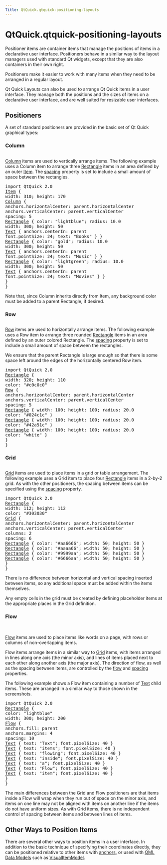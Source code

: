 ```yaml
---
Title: QtQuick.qtquick-positioning-layouts
---
```


# QtQuick.qtquick-positioning-layouts

<span class="subtitle"></span>
<!-- $$$qtquick-positioning-layouts.html-description -->
<p>Positioner items are container items that manage the positions of items in a declarative user interface. Positioners behave in a similar way to the layout managers used with standard Qt widgets, except that they are also containers in their own right.</p>
<p>Positioners make it easier to work with many items when they need to be arranged in a regular layout.</p>
<p>Qt Quick Layouts can also be used to arrange Qt Quick items in a user interface. They manage both the positions and the sizes of items on a declarative user interface, and are well suited for resizable user interfaces.</p>
<h2 id="positioners">Positioners</h2>
<p>A set of standard positioners are provided in the basic set of Qt Quick graphical types:</p>
<h3 >Column</h3>
<p><img src="../../../../media/qml-column.png" alt="" /></p>
<p><a href="#column">Column</a> items are used to vertically arrange items. The following example uses a Column item to arrange three <a href="QtQuick.Rectangle.md">Rectangle</a> items in an area defined by an outer <a href="QtQuick.Item.md">Item</a>. The <a href="QtQuick.Column.md#spacing-prop">spacing</a> property is set to include a small amount of space between the rectangles.</p>
<pre class="qml">import QtQuick 2.0
<span class="type"><a href="QtQuick.Item.md">Item</a></span> {
<span class="name">width</span>: <span class="number">310</span>; <span class="name">height</span>: <span class="number">170</span>
<span class="type"><a href="QtQuick.Column.md">Column</a></span> {
<span class="name">anchors</span>.horizontalCenter: <span class="name">parent</span>.<span class="name">horizontalCenter</span>
<span class="name">anchors</span>.verticalCenter: <span class="name">parent</span>.<span class="name">verticalCenter</span>
<span class="name">spacing</span>: <span class="number">5</span>
<span class="type"><a href="QtQuick.Rectangle.md">Rectangle</a></span> { <span class="name">color</span>: <span class="string">&quot;lightblue&quot;</span>; <span class="name">radius</span>: <span class="number">10.0</span>
<span class="name">width</span>: <span class="number">300</span>; <span class="name">height</span>: <span class="number">50</span>
<span class="type"><a href="QtQuick.Text.md">Text</a></span> { <span class="name">anchors</span>.centerIn: <span class="name">parent</span>
<span class="name">font</span>.pointSize: <span class="number">24</span>; <span class="name">text</span>: <span class="string">&quot;Books&quot;</span> } }
<span class="type"><a href="QtQuick.Rectangle.md">Rectangle</a></span> { <span class="name">color</span>: <span class="string">&quot;gold&quot;</span>; <span class="name">radius</span>: <span class="number">10.0</span>
<span class="name">width</span>: <span class="number">300</span>; <span class="name">height</span>: <span class="number">50</span>
<span class="type"><a href="QtQuick.Text.md">Text</a></span> { <span class="name">anchors</span>.centerIn: <span class="name">parent</span>
<span class="name">font</span>.pointSize: <span class="number">24</span>; <span class="name">text</span>: <span class="string">&quot;Music&quot;</span> } }
<span class="type"><a href="QtQuick.Rectangle.md">Rectangle</a></span> { <span class="name">color</span>: <span class="string">&quot;lightgreen&quot;</span>; <span class="name">radius</span>: <span class="number">10.0</span>
<span class="name">width</span>: <span class="number">300</span>; <span class="name">height</span>: <span class="number">50</span>
<span class="type"><a href="QtQuick.Text.md">Text</a></span> { <span class="name">anchors</span>.centerIn: <span class="name">parent</span>
<span class="name">font</span>.pointSize: <span class="number">24</span>; <span class="name">text</span>: <span class="string">&quot;Movies&quot;</span> } }
}
}</pre>
<p>Note that, since Column inherits directly from Item, any background color must be added to a parent Rectangle, if desired.</p>
<h3 >Row</h3>
<p><img src="../../../../media/qml-row.png" alt="" /></p>
<p><a href="#row">Row</a> items are used to horizontally arrange items. The following example uses a Row item to arrange three rounded <a href="QtQuick.Rectangle.md">Rectangle</a> items in an area defined by an outer colored Rectangle. The <a href="QtQuick.Row.md#spacing-prop">spacing</a> property is set to include a small amount of space between the rectangles.</p>
<p>We ensure that the parent Rectangle is large enough so that there is some space left around the edges of the horizontally centered Row item.</p>
<pre class="qml">import QtQuick 2.0
<span class="type"><a href="QtQuick.Rectangle.md">Rectangle</a></span> {
<span class="name">width</span>: <span class="number">320</span>; <span class="name">height</span>: <span class="number">110</span>
<span class="name">color</span>: <span class="string">&quot;#c0c0c0&quot;</span>
<span class="type"><a href="QtQuick.Row.md">Row</a></span> {
<span class="name">anchors</span>.horizontalCenter: <span class="name">parent</span>.<span class="name">horizontalCenter</span>
<span class="name">anchors</span>.verticalCenter: <span class="name">parent</span>.<span class="name">verticalCenter</span>
<span class="name">spacing</span>: <span class="number">5</span>
<span class="type"><a href="QtQuick.Rectangle.md">Rectangle</a></span> { <span class="name">width</span>: <span class="number">100</span>; <span class="name">height</span>: <span class="number">100</span>; <span class="name">radius</span>: <span class="number">20.0</span>
<span class="name">color</span>: <span class="string">&quot;#024c1c&quot;</span> }
<span class="type"><a href="QtQuick.Rectangle.md">Rectangle</a></span> { <span class="name">width</span>: <span class="number">100</span>; <span class="name">height</span>: <span class="number">100</span>; <span class="name">radius</span>: <span class="number">20.0</span>
<span class="name">color</span>: <span class="string">&quot;#42a51c&quot;</span> }
<span class="type"><a href="QtQuick.Rectangle.md">Rectangle</a></span> { <span class="name">width</span>: <span class="number">100</span>; <span class="name">height</span>: <span class="number">100</span>; <span class="name">radius</span>: <span class="number">20.0</span>
<span class="name">color</span>: <span class="string">&quot;white&quot;</span> }
}
}</pre>
<h3 >Grid</h3>
<p><img src="../../../../media/qml-grid-spacing.png" alt="" /></p>
<p><a href="#grid">Grid</a> items are used to place items in a grid or table arrangement. The following example uses a Grid item to place four <a href="QtQuick.Rectangle.md">Rectangle</a> items in a 2-by-2 grid. As with the other positioners, the spacing between items can be specified using the <a href="QtQuick.Grid.md#spacing-prop">spacing</a> property.</p>
<pre class="qml">import QtQuick 2.0
<span class="type"><a href="QtQuick.Rectangle.md">Rectangle</a></span> {
<span class="name">width</span>: <span class="number">112</span>; <span class="name">height</span>: <span class="number">112</span>
<span class="name">color</span>: <span class="string">&quot;#303030&quot;</span>
<span class="type"><a href="QtQuick.Grid.md">Grid</a></span> {
<span class="name">anchors</span>.horizontalCenter: <span class="name">parent</span>.<span class="name">horizontalCenter</span>
<span class="name">anchors</span>.verticalCenter: <span class="name">parent</span>.<span class="name">verticalCenter</span>
<span class="name">columns</span>: <span class="number">2</span>
<span class="name">spacing</span>: <span class="number">6</span>
<span class="type"><a href="QtQuick.Rectangle.md">Rectangle</a></span> { <span class="name">color</span>: <span class="string">&quot;#aa6666&quot;</span>; <span class="name">width</span>: <span class="number">50</span>; <span class="name">height</span>: <span class="number">50</span> }
<span class="type"><a href="QtQuick.Rectangle.md">Rectangle</a></span> { <span class="name">color</span>: <span class="string">&quot;#aaaa66&quot;</span>; <span class="name">width</span>: <span class="number">50</span>; <span class="name">height</span>: <span class="number">50</span> }
<span class="type"><a href="QtQuick.Rectangle.md">Rectangle</a></span> { <span class="name">color</span>: <span class="string">&quot;#9999aa&quot;</span>; <span class="name">width</span>: <span class="number">50</span>; <span class="name">height</span>: <span class="number">50</span> }
<span class="type"><a href="QtQuick.Rectangle.md">Rectangle</a></span> { <span class="name">color</span>: <span class="string">&quot;#6666aa&quot;</span>; <span class="name">width</span>: <span class="number">50</span>; <span class="name">height</span>: <span class="number">50</span> }
}
}</pre>
<p>There is no difference between horizontal and vertical spacing inserted between items, so any additional space must be added within the items themselves.</p>
<p>Any empty cells in the grid must be created by defining placeholder items at the appropriate places in the Grid definition.</p>
<h3 >Flow</h3>
<p><img src="../../../../media/qml-flow-text1.png" alt="" /> <img src="../../../../media/qml-flow-text2.png" alt="" /></p>
<p><a href="#flow">Flow</a> items are used to place items like words on a page, with rows or columns of non-overlapping items.</p>
<p>Flow items arrange items in a similar way to <a href="#grid">Grid</a> items, with items arranged in lines along one axis (the minor axis), and lines of items placed next to each other along another axis (the major axis). The direction of flow, as well as the spacing between items, are controlled by the <a href="QtQuick.Flow.md#flow-prop">flow</a> and <a href="QtQuick.Flow.md#spacing-prop">spacing</a> properties.</p>
<p>The following example shows a Flow item containing a number of <a href="QtQuick.qtquick-releasenotes.md#text">Text</a> child items. These are arranged in a similar way to those shown in the screenshots.</p>
<pre class="qml">import QtQuick 2.0
<span class="type"><a href="QtQuick.Rectangle.md">Rectangle</a></span> {
<span class="name">color</span>: <span class="string">&quot;lightblue&quot;</span>
<span class="name">width</span>: <span class="number">300</span>; <span class="name">height</span>: <span class="number">200</span>
<span class="type"><a href="QtQuick.Flow.md">Flow</a></span> {
<span class="name">anchors</span>.fill: <span class="name">parent</span>
<span class="name">anchors</span>.margins: <span class="number">4</span>
<span class="name">spacing</span>: <span class="number">10</span>
<span class="type"><a href="QtQuick.Text.md">Text</a></span> { <span class="name">text</span>: <span class="string">&quot;Text&quot;</span>; <span class="name">font</span>.pixelSize: <span class="number">40</span> }
<span class="type"><a href="QtQuick.Text.md">Text</a></span> { <span class="name">text</span>: <span class="string">&quot;items&quot;</span>; <span class="name">font</span>.pixelSize: <span class="number">40</span> }
<span class="type"><a href="QtQuick.Text.md">Text</a></span> { <span class="name">text</span>: <span class="string">&quot;flowing&quot;</span>; <span class="name">font</span>.pixelSize: <span class="number">40</span> }
<span class="type"><a href="QtQuick.Text.md">Text</a></span> { <span class="name">text</span>: <span class="string">&quot;inside&quot;</span>; <span class="name">font</span>.pixelSize: <span class="number">40</span> }
<span class="type"><a href="QtQuick.Text.md">Text</a></span> { <span class="name">text</span>: <span class="string">&quot;a&quot;</span>; <span class="name">font</span>.pixelSize: <span class="number">40</span> }
<span class="type"><a href="QtQuick.Text.md">Text</a></span> { <span class="name">text</span>: <span class="string">&quot;Flow&quot;</span>; <span class="name">font</span>.pixelSize: <span class="number">40</span> }
<span class="type"><a href="QtQuick.Text.md">Text</a></span> { <span class="name">text</span>: <span class="string">&quot;item&quot;</span>; <span class="name">font</span>.pixelSize: <span class="number">40</span> }
}
}</pre>
<p>The main differences between the Grid and Flow positioners are that items inside a Flow will wrap when they run out of space on the minor axis, and items on one line may not be aligned with items on another line if the items do not have uniform sizes. As with Grid items, there is no independent control of spacing between items and between lines of items.</p>
<h2 id="other-ways-to-position-items">Other Ways to Position Items</h2>
<p>There are several other ways to position items in a user interface. In addition to the basic technique of specifying their coordinates directly, they can be positioned relative to other items with <a href="QtQuick.qtquick-positioning-anchors.md#anchor-layout">anchors</a>, or used with <a href="QtQuick.qtquick-modelviewsdata-modelview.md#qml-data-models">QML Data Models</a> such as <a href="QtQuick.qtquick-modelviewsdata-modelview.md#visualitemmodel">VisualItemModel</a>.</p>
<!-- @@@qtquick-positioning-layouts.html -->
